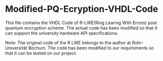 # Modified-PQ-Ecryption-VHDL-Code

This file contains the VHDL Code of R-LWE(Ring Learnig With Errors) post quantum encryption scheme. The actual code has been modified so that it can support the university hardware API specifications.

Note: The original code of the R LWE belongs to the author at Ruhr-Universität Bochum. The code has been modified to our requirements so that it can be tested on our project.
